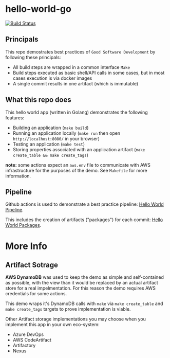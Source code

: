 # hello-world-go

[![Build Status](https://github.com/contino/gsd-hello-world/workflows/ci/badge.svg)](https://github.com/contino/gsd-hello-world/actions)

## Principals

This repo demostrates best practices of `Good Software Development` by following these principals:

- All build steps are wrapped in a common interface `Make`
- Build steps executed as basic shell/API calls in some cases, but in most cases execution is via docker images
- A single commit results in one artifact (which is immutable)

## What this repo does

This hello world app (written in Golang) demonstrates the following features:

- Building an application (`make build`)
- Running an application locally (`make run` then open `http://localhost:8080/` in your browser)
- Testing an application (`make test`)
- Storing properties associated with an application artifact (`make create_table && make create_tags`)

**note:** some actions expect an `aws.env` file to communicate with AWS infrastructure for the purposes of the demo. See `Makefile` for more information.

## Pipeline

Github actions is used to demonstrate a best practice pipeline: [Hello World Pipeline](https://github.com/contino/gsd-hello-world/actions).

This includes the creation of artifacts ("packages") for each commit: [Hello World Packages](https://github.com/contino/gsd-hello-world/packages).

# More Info

## Artifact Sotrage

**AWS DynamoDB** was used to keep the demo as simple and self-contained as possible, with the view than it would be replaced by an actual artifact store for a real impelmentation. For this reason the demo requires AWS credentials for some actions.

This demo wraps it's DynamoDB calls with `make` via `make create_table` and `make create_tags` targets to prove implementation is viable.

Other Artifact storage implementations you may choose when you implement this app in your own eco-system:

- Azure DevOps
- AWS CodeArtifact
- Artifactory
- Nexus
